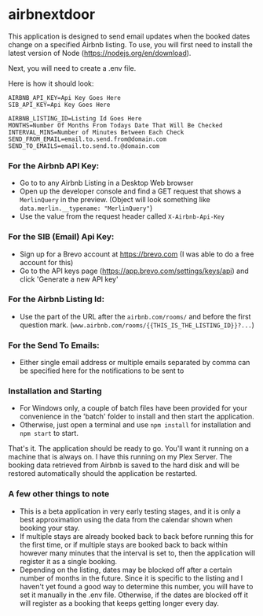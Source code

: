 # airbnextdoor

This application is designed to send email updates when the booked dates change on a specified Airbnb listing. To use, you will first need to install the latest version of Node (https://nodejs.org/en/download).

Next, you will need to create a .env file.

Here is how it should look:

```
AIRBNB_API_KEY=Api Key Goes Here
SIB_API_KEY=Api Key Goes Here

AIRBNB_LISTING_ID=Listing Id Goes Here
MONTHS=Number Of Months From Todays Date That Will Be Checked
INTERVAL_MINS=Number of Minutes Between Each Check
SEND_FROM_EMAIL=email.to.send.from@domain.com
SEND_TO_EMAILS=email.to.send.to.@domain.com
```

 ### For the Airbnb API Key:
- Go to to any Airbnb Listing in a Desktop Web browser
- Open up the developer console and find a GET request that shows a `MerlinQuery` in the preview. (Object will look something like `data.merlin.__typename: "MerlinQuery"`)
- Use the value from the request header called `X-Airbnb-Api-Key`

### For the SIB (Email) Api Key:
- Sign up for a Brevo account at https://brevo.com (I was able to do a free account for this)
- Go to the API keys page (https://app.brevo.com/settings/keys/api) and click 'Generate a new API key'

### For the Airbnb Listing Id:
- Use the part of the URL after the `airbnb.com/rooms/` and before the first question mark. (`www.airbnb.com/rooms/{{THIS_IS_THE_LISTING_ID}}?...`)

### For the Send To Emails:
- Either single email address or multiple emails separated by comma can be specified here for the notifications to be sent to

### Installation and Starting
- For Windows only, a couple of batch files have been provided for your convenience in the 'batch' folder to install and then start the application.
- Otherwise, just open a terminal and use `npm install` for installation and `npm start` to start.


That's it. The application should be ready to go. You'll want it running on a machine that is always on. I have this running on my Plex Server. The booking data retrieved from Airbnb is saved to the hard disk and will be restored automatically should the application be restarted.


### A few other things to note
- This is a beta application in very early testing stages, and it is only a best approximation using the data from the calendar shown when booking your stay.
- If multiple stays are already booked back to back before running this for the first time, or if multiple stays are booked back to back within however many minutes that the interval is set to, then the application will register it as a single booking.
- Depending on the listing, dates may be blocked off after a certain number of months in the future. Since it is specific to the listing and I haven't yet found a good way to determine this number, you will have to set it manually in the .env file. Otherwise, if the dates are blocked off it will register as a booking that keeps getting longer every day.
